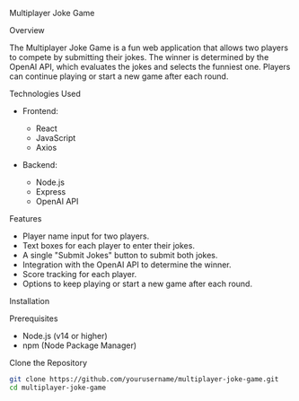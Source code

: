  Multiplayer Joke Game

 Overview

The Multiplayer Joke Game is a fun web application that allows two players to compete by submitting their jokes. The winner is determined by the OpenAI API, which evaluates the jokes and selects the funniest one. Players can continue playing or start a new game after each round.

 Technologies Used

- Frontend:
  - React
  - JavaScript
  - Axios

- Backend:
  - Node.js
  - Express
  - OpenAI API

 Features

- Player name input for two players.
- Text boxes for each player to enter their jokes.
- A single "Submit Jokes" button to submit both jokes.
- Integration with the OpenAI API to determine the winner.
- Score tracking for each player.
- Options to keep playing or start a new game after each round.

 Installation

 Prerequisites

- Node.js (v14 or higher)
- npm (Node Package Manager)

 Clone the Repository

```bash
git clone https://github.com/yourusername/multiplayer-joke-game.git
cd multiplayer-joke-game
